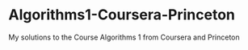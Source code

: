 # Algorithms1-Coursera-Princeton
My solutions to the Course Algorithms 1 from Coursera and Princeton

